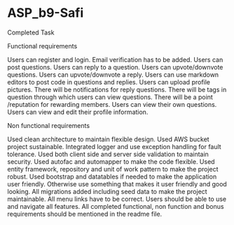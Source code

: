 # ASP_b9-Safi
Completed Task

Functional requirements


Users can register and login. Email verification has to be added.
Users can post questions.
Users can reply to a question.
Users can upvote/downvote questions.
Users can upvote/downvote a reply.
Users can use markdown editors to post code in questions and replies.
Users can upload profile pictures.
There will be notifications for reply questions.
There will be tags in question through which users can view questions.
There will be a point /reputation for rewarding members.
Users can view their own questions.
Users can view and edit their profile information.

Non functional requirements

Used clean architecture to maintain flexible design.
Used AWS bucket  project sustainable.
Integrated logger and use exception handling for fault tolerance. 
Used both client side and server side validation to maintain security.
Used autofac and automapper to make the code flexible.
Used entity framework, repository and unit of work pattern to make the project robust. 
Used bootstrap and datatables if needed to make the application user friendly. Otherwise use something that makes it user friendly and good looking.
All migrations  added including seed data to make the project maintainable. 
All menu links have to be correct. Users should be able to use and navigate all features. 
All completed functional, non function and bonus requirements should be mentioned in the readme file. 
